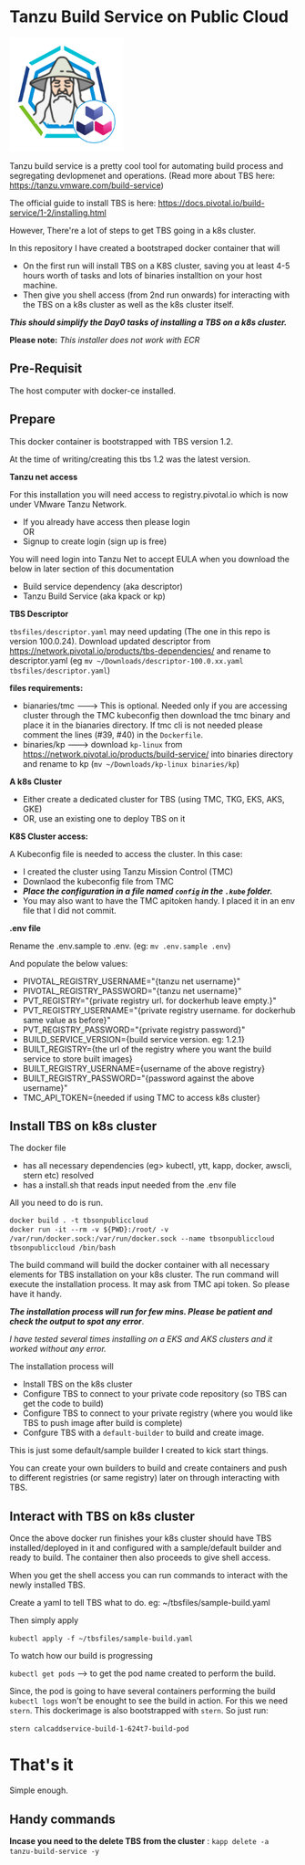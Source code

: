 # Tanzu Build Service on Public Cloud

<img src="images/logo.png" alt="Tanzu Build Service Wizard" width=200 height=200/>

Tanzu build service is a pretty cool tool for automating build process and segregating devlopmenet and operations. (Read more about TBS here: https://tanzu.vmware.com/build-service)

The official guide to install TBS is here: https://docs.pivotal.io/build-service/1-2/installing.html

However, There're a lot of steps to get TBS going in a k8s cluster.

In this repository I have created a bootstraped docker container that will
- On the first run will install TBS on a K8S cluster, saving you at least 4-5 hours worth of tasks and lots of binaries installtion on your host machine.
- Then give you shell access (from 2nd run onwards) for interacting with the TBS on a k8s cluster as well as the k8s cluster itself. 

***This should simplify the Day0 tasks of installing a TBS on a k8s cluster.***

**Please note:** *This installer does not work with ECR*

## Pre-Requisit
The host computer with docker-ce installed.


## Prepare
This docker container is bootstrapped with TBS version 1.2. 

At the time of writing/creating this tbs 1.2 was the latest version. 

**Tanzu net access**

For this installation you will need access to registry.pivotal.io which is now under VMware Tanzu Network.
- If you already have access then please login  
OR
- Signup to create login (sign up is free)

You will need login into Tanzu Net to accept EULA when you download the below in later section of this documentation
- Build service dependency (aka descriptor)
- Tanzu Build Service (aka kpack or kp)


**TBS Descriptor**

`tbsfiles/descriptor.yaml` may need updating (The one in this repo is version 100.0.24). Download updated descriptor from https://network.pivotal.io/products/tbs-dependencies/ and rename to descriptor.yaml (eg `mv ~/Downloads/descriptor-100.0.xx.yaml tbsfiles/descriptor.yaml`)


**files requirements:**
- bianaries/tmc ---> This is optional. Needed only if you are accessing cluster through the TMC kubeconfig then download the tmc binary and place it in the bianaries directory. If tmc cli is not needed please comment the lines (#39, #40) in the `Dockerfile`.
- binaries/kp ---> download `kp-linux` from https://network.pivotal.io/products/build-service/ into binaries directory and rename to kp (`mv ~/Downloads/kp-linux binaries/kp`)


**A k8s Cluster**
- Either create a dedicated cluster for TBS (using TMC, TKG, EKS, AKS, GKE)
- OR, use an existing one to deploy TBS on it

**K8S Cluster access:**

A Kubeconfig file is needed to access the cluster. In this case:
- I created the cluster using Tanzu Mission Control (TMC)
- Downlaod the kubeconfig file from TMC
- ***Place the configuration in a file named `config` in the `.kube` folder.***
- You may also want to have the TMC apitoken handy. I placed it in an env file that I did not commit.


**.env file**

Rename the .env.sample to .env. (eg: `mv .env.sample .env`)

And populate the below values:

- PIVOTAL_REGISTRY_USERNAME="{tanzu net username}"
- PIVOTAL_REGISTRY_PASSWORD="{tanzu net username}"
- PVT_REGISTRY="{private registry url. for dockerhub leave empty.}"
- PVT_REGISTRY_USERNAME="{private registry username. for dockerhub same value as before}"
- PVT_REGISTRY_PASSWORD="{private registry password}"
- BUILD_SERVICE_VERSION={build service version. eg: 1.2.1}
- BUILT_REGISTRY={the url of the registry where you want the build service to store built images}
- BUILT_REGISTRY_USERNAME={username of the above registry}
- BUILT_REGISTRY_PASSWORD="{password against the above username}"
- TMC_API_TOKEN={needed if using TMC to access k8s cluster}


## Install TBS on k8s cluster

The docker file 
- has all necessary dependencies (eg> kubectl, ytt, kapp, docker, awscli, stern etc) resolved
- has a install.sh that reads input needed from the .env file

All you need to do is run.

```
docker build . -t tbsonpubliccloud
docker run -it --rm -v ${PWD}:/root/ -v /var/run/docker.sock:/var/run/docker.sock --name tbsonpubliccloud tbsonpubliccloud /bin/bash
```

The build command will build the docker container with all necessary elements for TBS installation on your k8s cluster.
The run command will execute the installation process. It may ask from TMC api token. So please have it handy.

***The installation process will run for few mins. Please be patient and check the output to spot any error***. 

*I have tested several times installing on a EKS and AKS clusters and it worked without any error.*

The installation process will
- Install TBS on the k8s cluster
- Configure TBS to connect to your private code repository (so TBS can get the code to build)
- Configure TBS to connect to your private registry (where you would like TBS to push image after build is complete)
- Confgure TBS with a `default-builder` to build and create image.

This is just some default/sample builder I created to kick start things.

You can create your own builders to build and create containers and push to different registries (or same registry) later on through interacting with TBS.


## Interact with TBS on k8s cluster

Once the above docker run finishes your k8s cluster should have TBS installed/deployed in it and configured with a sample/default builder and ready to build. The container then also proceeds to give shell access.

When you get the shell access you can run commands to interact with the newly installed TBS.


Create a yaml to tell TBS what to do. eg: ~/tbsfiles/sample-build.yaml

Then simply apply

`kubectl apply -f ~/tbsfiles/sample-build.yaml`


To watch how our build is progressing

`kubectl get pods` --> to get the pod name created to perform the build.

Since, the pod is going to have several containers performing the build `kubectl logs` won't be enought to see the build in action. For this we need `stern`. This dockerimage is also bootstrapped with `stern`. So just run:

`stern calcaddservice-build-1-624t7-build-pod`



# That's it
Simple enough.





## Handy commands

**Incase you need to the delete TBS from the cluster** : `kapp delete -a tanzu-build-service -y`